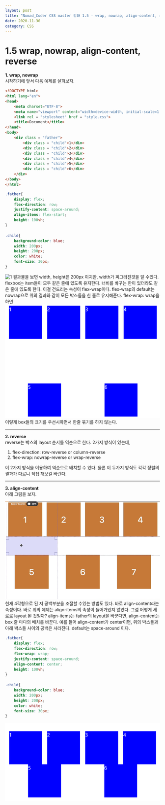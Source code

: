 ```yaml
---
layout: post
title: "Nomad_Coder CSS master 강좌 1.5 - wrap, nowrap, align-content, reverse"
date: 2020-11-30
category: CSS
---
```

# 1.5 wrap, nowrap, align-content, reverse
**1. wrap, nowrap**   
시작하기에 앞서 다음 예제를 살펴보자.
```html
<!DOCTYPE html>
<html lang="en">
<head>
    <meta charset="UTF-8">
    <meta name="viewport" content="width=device-width, initial-scale=1.0">
    <link rel = "stylesheet" href = "style.css">
    <title>Document</title>
</head>
<body>
    <div class = "father">
        <div class = "child">1</div>
        <div class = "child">2</div>
        <div class = "child">3</div>
        <div class = "child">4</div>
        <div class = "child">5</div>
        <div class = "child">6</div>
    </div>
</body>
</html>
```

```css
.father{
    display: flex;
    flex-direction: row;
    justify-content: space-around;
    align-items: flex-start;
    height: 100vh;
}

.child{
    background-color: blue;
    width: 200px;
    height: 200px;
    color: white;
    font-size: 30px;
}
```   
![1]("예제/1.5/1.PNG")
결과물을 보면 width, height은 200px 이지만, width가 찌그러진것을 알 수있다. flexbox는 item들이 모두 같은 줄에 있도록 유지한다. 너비를 바꾸는 한이 있더라도 같은 줄에 있도록 한다. 이걸 건드리는 속성이 flex-wrap이다. flex-wrap의 default는 nowrap으로 위의 결과와 같이 모든 박스들을 한 줄로 유지해준다. flex-wrap: wrap을 하면   
<img src = "예제/1.5/2.PNG"></img>   
이렇게 box들의 크기를 우선시하면서 한줄 묶기를 하지 않는다.   
___   
**2. reverse**   
reverse는 박스의 layout 순서를 역순으로 한다. 2가지 방식이 있는데,   
1. flex-direction: row-reverse or column-reverse
2. flex-wrap: nowrap-reverse or wrap-reverse   

이 2가지 방식을 이용하여 역순으로 배치할 수 있다. 물론 이 두가지 방식도 각각 정렬의 결과가 다르니 직접 해보길 바란다.   
___
**3. align-content**   
아래 그림을 보자.   

<img src = "예제/1.5/3.PNG"></img>   
현재 4각형으로 된 저 공백부분을 조절할 수있는 방법도 있다. 바로  align-content라는 속성이다. 바로 위의 예제는 align-items의 속성이 들어가있지 않았다. 그럼 어떻게 세로로 layout 된 것일까? align-items는 father의 layout을 바꾼다면, align-content는 box 줄 마다의 배치를 바꾼다. 예를 들어 align-content가 center이면, 위의 박스들과 아래 박스들 사이의 공백은 사라진다. default는 space-around 이다.   

```css
.father{
    display: flex;
    flex-direction: row;
    flex-wrap: wrap;
    justify-content: space-around;
    align-content: center;
    height: 100vh;
}

.child{
    background-color: blue;
    width: 200px;
    height: 200px;
    color: white;
    font-size: 30px;
}
```
<img src = "예제/1.5/4.PNG"></img>   




